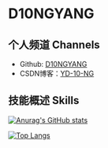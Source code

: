 # D10NGYANG

## 个人频道 Channels
- Github: [D10NGYANG](https://github.com/D10NGYANG)
- CSDN博客：[YD-10-NG](https://blog.csdn.net/sinat_38184748)

## 技能概述 Skills

[![Anurag's GitHub stats](https://github-readme-stats.vercel.app/api?username=D10NGYANG)](https://github.com/anuraghazra/github-readme-stats)

[![Top Langs](https://github-readme-stats.vercel.app/api/top-langs/?username=D10NGYANG)](https://github.com/anuraghazra/github-readme-stats)
